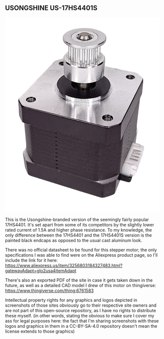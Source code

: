 ## USONGSHINE US-17HS4401S

![image of a stepper motor](https://github.com/ChronicMechatronic/Stepper-motor-benchmarking/blob/main/USONGSHINE%20US-17HS4401S/(1)%20USONGSHINE%2017HS44001S.png)

This is the Usongshine-branded version of the seemingly fairly popular 17HS4401. It's set apart from some of its competitors by the slightly lower rated current of 1.5A and higher phase resistance. 
To my knowledge, the only difference between the 17HS4401 and the 17HS4401S version is the painted black endcaps as opposed to the usual cast aluminum look.

There was no official datasheet to be found for this stepper motor; the only specifications I was able to find were on the Aliexpress product page, so I'll include the link for it here:
https://www.aliexpress.us/item/3256803184327483.html?gatewayAdapt=glo2usa4itemAdapt

There's also an exported PDF of the site in case it gets taken down in the future, as well as a detailed CAD model I drew of this motor on thingiverse: https://www.thingiverse.com/thing:6761583

Intellectual property rights for any graphics and logos depicted in screenshots of those sites obviously go to their respective site owners and are not part of this open-source repository, as I have no rights to distribute these myself.
(in other words, stating the obvious to make sure I cover my ass for legal purposes here: the fact that I'm sharing screenshots with these logos and graphics in them in a CC-BY-SA-4.0 repository doesn't mean the license extends to those graphics)

